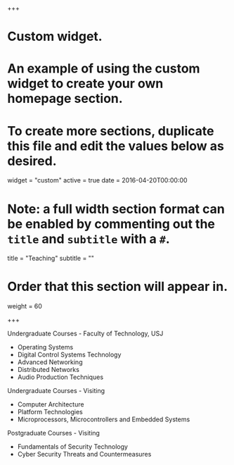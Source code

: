+++
# Custom widget.
# An example of using the custom widget to create your own homepage section.
# To create more sections, duplicate this file and edit the values below as desired.
widget = "custom"
active = true
date = 2016-04-20T00:00:00

# Note: a full width section format can be enabled by commenting out the `title` and `subtitle` with a `#`.
title = "Teaching"
subtitle = ""

# Order that this section will appear in.
weight = 60

+++

Undergraduate Courses - Faculty of Technology, USJ
- Operating Systems
- Digital Control Systems Technology
- Advanced Networking
- Distributed Networks
- Audio Production Techniques

Undergraduate Courses - Visiting
- Computer Architecture
- Platform Technologies
- Microprocessors, Microcontrollers and Embedded Systems

Postgraduate Courses - Visiting
- Fundamentals of Security Technology
- Cyber Security Threats and Countermeasures

